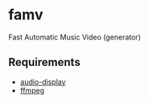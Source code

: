 # famv
Fast Automatic Music Video (generator)

## Requirements
- [audio-display](https://github.com/davidovski/audio-display)
- [ffmpeg](https://ffmpeg.org/)
